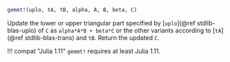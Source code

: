 ```julia
gemmt!(uplo, tA, tB, alpha, A, B, beta, C)
```

Update the lower or upper triangular part specified by [`uplo`](@ref stdlib-blas-uplo) of `C` as `alpha*A*B + beta*C` or the other variants according to [`tA`](@ref stdlib-blas-trans) and `tB`. Return the updated `C`.

!!! compat "Julia 1.11"
    `gemmt!` requires at least Julia 1.11.

